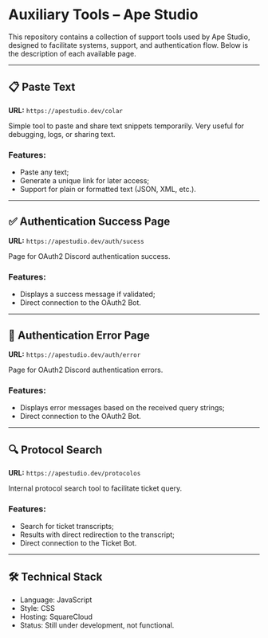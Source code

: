 # Auxiliary Tools – Ape Studio

This repository contains a collection of support tools used by Ape Studio, designed to facilitate systems, support, and authentication flow. Below is the description of each available page.

---

## 📋 Paste Text

**URL:** `https://apestudio.dev/colar`

Simple tool to paste and share text snippets temporarily. Very useful for debugging, logs, or sharing text.

### Features:
- Paste any text;
- Generate a unique link for later access;
- Support for plain or formatted text (JSON, XML, etc.).

---

## ✅ Authentication Success Page

**URL:** `https://apestudio.dev/auth/sucess`

Page for OAuth2 Discord authentication success.

### Features:
- Displays a success message if validated;
- Direct connection to the OAuth2 Bot.

---

## 🚫 Authentication Error Page

**URL:** `https://apestudio.dev/auth/error`

Page for OAuth2 Discord authentication errors.

### Features:
- Displays error messages based on the received query strings;
- Direct connection to the OAuth2 Bot.

---

## 🔍 Protocol Search

**URL:** `https://apestudio.dev/protocolos`

Internal protocol search tool to facilitate ticket query.

### Features:
- Search for ticket transcripts;
- Results with direct redirection to the transcript;
- Direct connection to the Ticket Bot.

---

## 🛠️ Technical Stack
- Language: JavaScript
- Style: CSS
- Hosting: SquareCloud
- Status: Still under development, not functional.
